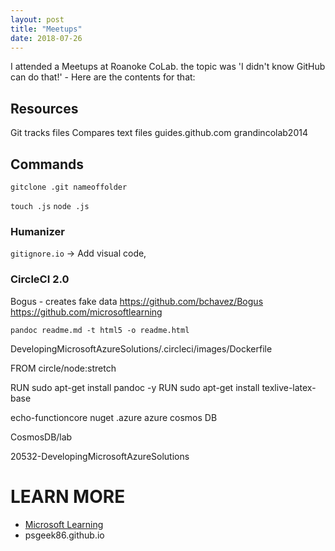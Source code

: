 ```yaml
---
layout: post
title: "Meetups"
date: 2018-07-26
---
```


I attended a Meetups at Roanoke CoLab. the topic was 'I didn't know GitHub can do that!' - 
Here are the contents for that:

## Resources
Git tracks files
Compares text files
guides.github.com
grandincolab2014

## Commands

`gitclone .git nameoffolder`

`touch .js`
`node .js`

### Humanizer
`gitignore.io` -> Add visual code, 

### CircleCI 2.0
Bogus - creates fake data <a href> https://github.com/bchavez/Bogus
https://github.com/microsoftlearning </a>

`pandoc readme.md -t html5 -o readme.html`

DevelopingMicrosoftAzureSolutions/.circleci/images/Dockerfile

FROM circle/node:stretch

RUN sudo apt-get install pandoc -y
RUN sudo apt-get install texlive-latex-base

echo-functioncore
nuget
.azure
azure cosmos DB

CosmosDB/lab

20532-DevelopingMicrosoftAzureSolutions

# LEARN MORE

* <a href="https://github.com/microsoftlearning"> Microsoft Learning </a>
* psgeek86.github.io
